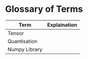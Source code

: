 # Glossary of Terms


| Term | Explaination |
|------|--------------|
| Tensor | |
| Quantisation | |
| Numpy Library | |
